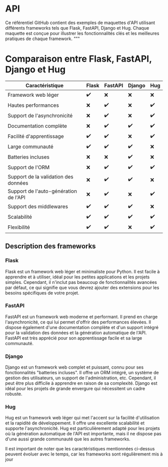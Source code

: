 # API
Ce référentiel GitHub contient des exemples de maquettes d'API utilisant différents frameworks tels que Flask, FastAPI, Django et Hug. Chaque maquette est conçue pour illustrer les fonctionnalités clés et les meilleures pratiques de chaque framework.
"""
# Comparaison entre Flask, FastAPI, Django et Hug

| Caractéristique | Flask | FastAPI | Django | Hug |
|-----------------|-------|---------|--------|-----|
| Framework web léger | ✔️ | ❌ | ❌ | ❌ |
| Hautes performances | ❌ | ✔️ | ❌ | ✔️ |
| Support de l'asynchronicité | ❌ | ✔️ | ❌ | ✔️ |
| Documentation complète | ❌ | ✔️ | ✔️ | ✔️ |
| Facilité d'apprentissage | ✔️ | ✔️ | ❌ | ✔️ |
| Large communauté | ✔️ | ✔️ | ✔️ | ❌ |
| Batteries incluses | ❌ | ❌ | ✔️ | ❌ |
| Support de l'ORM | ❌ | ✔️ | ✔️ | ✔️ |
| Support de la validation des données | ❌ | ✔️ | ✔️ | ❌ |
| Support de l'auto-génération de l'API | ❌ | ✔️ | ❌ | ✔️ |
| Support des middlewares | ✔️ | ✔️ | ✔️ | ❌ |
| Scalabilité | ✔️ | ✔️ | ✔️ | ✔️ |
| Flexibilité | ✔️ | ✔️ | ❌ | ✔️ |

## Description des frameworks

### Flask
Flask est un framework web léger et minimaliste pour Python. Il est facile à apprendre et à utiliser, idéal pour les petites applications et les projets simples. Cependant, il n'inclut pas beaucoup de fonctionnalités avancées par défaut, ce qui signifie que vous devrez ajouter des extensions pour les besoins spécifiques de votre projet.

### FastAPI
FastAPI est un framework web moderne et performant. Il prend en charge l'asynchronicité, ce qui lui permet d'offrir des performances élevées. Il dispose également d'une documentation complète et d'un support intégré pour la validation des données et la génération automatique de l'API. FastAPI est très apprécié pour son apprentissage facile et sa large communauté.

### Django
Django est un framework web complet et puissant, connu pour ses fonctionnalités "batteries incluses". Il offre un ORM intégré, un système de gestion des utilisateurs, un support de l'administration, etc. Cependant, il peut être plus difficile à apprendre en raison de sa complexité. Django est idéal pour les projets de grande envergure qui nécessitent un cadre robuste.

### Hug
Hug est un framework web léger qui met l'accent sur la facilité d'utilisation et la rapidité de développement. Il offre une excellente scalabilité et supporte l'asynchronicité. Hug est particulièrement adapté pour les projets où la génération automatique de l'API est importante, mais il ne dispose pas d'une aussi grande communauté que les autres frameworks.

Il est important de noter que les caractéristiques mentionnées ci-dessus peuvent évoluer avec le temps, car les frameworks sont régulièrement mis à jour



